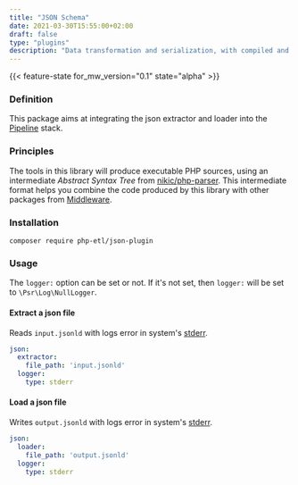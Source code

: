 ```yaml
---
title: "JSON Schema"
date: 2021-03-30T15:55:00+02:00
draft: false
type: "plugins"
description: "Data transformation and serialization, with compiled and static mappers"
---
```


{{< feature-state for_mw_version="0.1" state="alpha" >}}

### Definition
This package aims at integrating the json extractor and loader into the
[Pipeline](https://github.com/php-etl/pipeline) stack.

### Principles
The tools in this library will produce executable PHP sources, using an intermediate _Abstract Syntax Tree_ from
[nikic/php-parser](https://github.com/nikic/PHP-Parser). This intermediate format helps you combine
the code produced by this library with other packages from [Middleware](https://github.com/php-etl).

### Installation
```
composer require php-etl/json-plugin
```

### Usage
The `logger:` option can be set or not. If it's not set, then `logger:` will be set to `\Psr\Log\NullLogger`.

#### Extract a json file
Reads `input.jsonld` with logs error in system's [stderr](https://en.wikipedia.org/wiki/Standard_streams#Standard_error_(stderr)).
```yaml
json:
  extractor:
    file_path: 'input.jsonld'
  logger:
    type: stderr
```

#### Load a json file
Writes `output.jsonld` with logs error in system's [stderr](https://en.wikipedia.org/wiki/Standard_streams#Standard_error_(stderr)).
```yaml
json:
  loader:
    file_path: 'output.jsonld'
  logger:
    type: stderr
```
